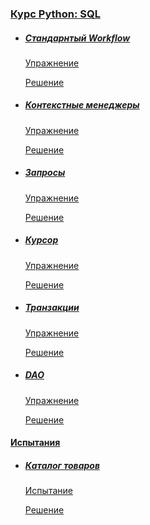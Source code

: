 
### [Курс Python: SQL](https://ru.hexlet.io/courses/python-sql)

- ##### [Стандарнтый Workflow](https://ru.hexlet.io/courses/python-sql/lessons/workflow/theory_unit)

    [Упражнение](https://ru.hexlet.io/courses/python-sql/lessons/workflow/exercise_unit)

    [Решение](https://ru.hexlet.io/code_reviews/1691518)

- ##### [Контекстные менеджеры](https://ru.hexlet.io/courses/python-sql/lessons/context-managers/theory_unit)

    [Упражнение](https://ru.hexlet.io/courses/python-sql/lessons/context-managers/exercise_unit)

    [Решение](https://ru.hexlet.io/code_reviews/1691565)

- ##### [Запросы](https://ru.hexlet.io/courses/python-sql/lessons/query/theory_unit)

    [Упражнение](https://ru.hexlet.io/courses/python-sql/lessons/query/exercise_unit)

    [Решение](https://ru.hexlet.io/code_reviews/1692823)

- ##### [Курсор](https://ru.hexlet.io/courses/python-sql/lessons/cursor/exercise_unit)

    [Упражнение](https://ru.hexlet.io/courses/python-sql/lessons/cursor/exercise_unit)

    [Решение](https://ru.hexlet.io/code_reviews/1699495)

- ##### [Транзакции](https://ru.hexlet.io/courses/python-sql/lessons/transaction/theory_unit)

    [Упражнение](https://ru.hexlet.io/courses/python-sql/lessons/transaction/exercise_unit)

    [Решение](https://ru.hexlet.io/code_reviews/1700329)

- ##### [DAO](https://ru.hexlet.io/courses/python-sql/lessons/dao/theory_unit)

    [Упражнение](https://ru.hexlet.io/courses/python-sql/lessons/dao/exercise_unit)

    [Решение](https://ru.hexlet.io/code_reviews/1704616)
    
#### [Испытания](https://ru.hexlet.io/courses/python-sql#challenges)

- ##### [Каталог товаров](https://ru.hexlet.io/challenges/python_sql_catalog_exercise)

    [Испытание](https://ru.hexlet.io/challenges/python_sql_catalog_exercise/instance)

    [Решение](https://ru.hexlet.io/code_reviews/1708135)

